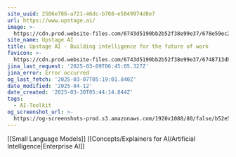 ```yaml
---
site_uuid: 2586e786-a721-46dc-b788-e5849974d8e7
url: https://www.upstage.ai/
image: >-
  https://cdn.prod.website-files.com/6743d5190bb2b52f38e99e37/678e59ec2c46de320b8f4224_OG%20Upstage%20Console.jpg
site_name: Upstage AI
title: Upstage AI - Building intelligence for the future of work
favicon: >-
  https://cdn.prod.website-files.com/6743d5190bb2b52f38e99e37/6748713db65988aab4e2dbf7_G.WEB.svg
jina_last_request: '2025-03-09T06:45:05.327Z'
jina_error: Error occurred
og_last_fetch: '2025-03-07T05:19:01.840Z'
date_modified: '2025-04-12'
date_created: '2025-03-30T05:44:14.844Z'
tags:
  - AI-Toolkit
og_screenshot_url: >-
  https://og-screenshots-prod.s3.amazonaws.com/1920x1080/80/false/b52e585eef83b29a7f17a79b1984346e6badb3982c22e0b7575186ed347441dd.jpeg
---
```


































[[Small Language Models]]
[[Concepts/Explainers for AI/Artificial Intelligence|Enterprise AI]]
